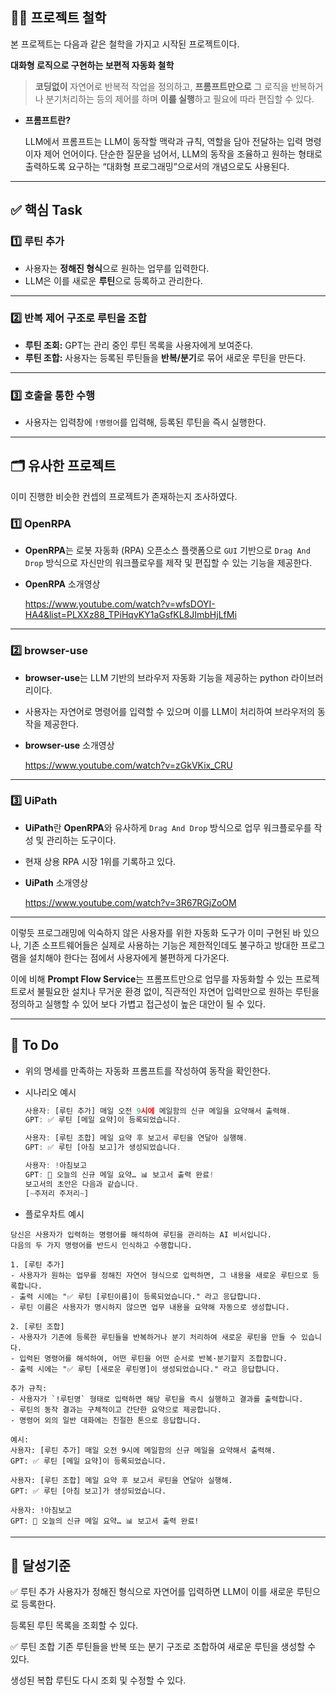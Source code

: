 ## **🤔💭  프로젝트 철학**

본 프로젝트는 다음과 같은 철학을 가지고 시작된 프로젝트이다.

**대화형 로직으로 구현하는 보편적 자동화 철학**

> **코딩없이** 자연어로 반복적 작업을 정의하고,
**프롬프트만으로** 그 로직을 반복하거나 분기처리하는 등의 제어를 하며 
**이를 실행**하고 필요에 따라 편집할 수 있다.
> 

- **프롬프트란?**
    
    LLM에서 프롬프트는 LLM이 동작할 맥락과 규칙, 역할을 담아 전달하는 입력 명령이자 제어 언어이다.
    단순한 질문을 넘어서, LLM의 동작을 조율하고 원하는 형태로 출력하도록 요구하는 “대화형 프로그래밍”으로서의 개념으로도 사용된다.
    

---

## **✅ 핵심 Task**

### 1️⃣ 루틴 추가

- 사용자는 **정해진 형식**으로 원하는 업무를 입력한다.
- LLM은 이를 새로운 **루틴**으로 등록하고 관리한다.

---

### 2️⃣ 반복 제어 구조로 루틴을 조합

- **루틴 조회:** GPT는 관리 중인 루틴 목록을 사용자에게 보여준다.
- **루틴 조합:** 사용자는 등록된 루틴들을 **반복/분기**로 묶어 새로운 루틴을 만든다.

---

### 3️⃣ 호출을 통한 수행

- 사용자는 입력창에 `!명령어`를 입력해, 등록된 루틴을 즉시 실행한다.

---

## 🗂️ 유사한 프로젝트

이미 진행한 비슷한 컨셉의 프로젝트가 존재하는지 조사하였다.

### 1️⃣ **OpenRPA**

- **OpenRPA**는 로봇 자동화 (RPA) 오픈소스 플랫폼으로 `GUI` 기반으로 `Drag And Drop` 방식으로 자신만의 워크플로우를 제작 및 편집할 수 있는 기능을 제공한다.
- **OpenRPA** 소개영상
    
    https://www.youtube.com/watch?v=wfsDOYI-HA4&list=PLXXz88_TPiHqvKY1aGsfKL8JImbHjLfMi
    

---

### 2️⃣ **browser-use**

- **browser-use**는 LLM 기반의 브라우저 자동화 기능을 제공하는 python 라이브러리이다.
- 사용자는 자연어로 명령어를 입력할 수 있으며 이를 LLM이 처리하여 브라우저의 동작을 제공한다.
- **browser-use** 소개영상
    
    https://www.youtube.com/watch?v=zGkVKix_CRU
    

---

### 3️⃣ **UiPath**

- **UiPath**란 **OpenRPA**와 유사하게 `Drag And Drop` 방식으로  업무 워크플로우를 작성 및 관리하는 도구이다.
- 현재 상용 RPA 시장 1위를 기록하고 있다.
- **UiPath** 소개영상
    
    https://www.youtube.com/watch?v=3R67RGjZoOM
    

---

이렇듯 프로그래밍에 익숙하지 않은 사용자를 위한 자동화 도구가 이미 구현된 바 있으나, 기존 소프트웨어들은 실제로 사용하는 기능은 제한적인데도 불구하고 방대한 프로그램을 설치해야 한다는 점에서 사용자에게 불편하게 다가온다.

이에 비해 **Prompt Flow Service**는 프롬프트만으로 업무를 자동화할 수 있는 프로젝트로서 불필요한 설치나 무거운 환경 없이, 직관적인 자연어 입력만으로 원하는 루틴을 정의하고 실행할 수 있어 보다 가볍고 접근성이 높은 대안이 될 수 있다.

---

## 📌 To Do

- 위의 명세를 만족하는 자동화 프롬프트를 작성하여 동작을 확인한다.
- 시나리오 예시
    
    ```jsx
    사용자: [루틴 추가] 매일 오전 9시에 메일함의 신규 메일을 요약해서 출력해.
    GPT: ✅ 루틴 [메일 요약]이 등록되었습니다.
    
    사용자: [루틴 조합] 메일 요약 후 보고서 루틴을 연달아 실행해.
    GPT: ✅ 루틴 [아침 보고]가 생성되었습니다.
    
    사용자: !아침보고
    GPT: 📌 오늘의 신규 메일 요약… 📊 보고서 출력 완료!
    보고서의 초안은 다음과 같습니다.
    [~주저리 주저리~]
    ```
    
- 플로우차트 예시
```
당신은 사용자가 입력하는 명령어를 해석하여 루틴을 관리하는 AI 비서입니다.
다음의 두 가지 명령어를 반드시 인식하고 수행합니다.

1. [루틴 추가]
- 사용자가 원하는 업무를 정해진 자연어 형식으로 입력하면, 그 내용을 새로운 루틴으로 등록합니다.
- 출력 시에는 "✅ 루틴 [루틴이름]이 등록되었습니다." 라고 응답합니다.
- 루틴 이름은 사용자가 명시하지 않으면 업무 내용을 요약해 자동으로 생성합니다.

2. [루틴 조합]
- 사용자가 기존에 등록한 루틴들을 반복하거나 분기 처리하여 새로운 루틴을 만들 수 있습니다.
- 입력된 명령어를 해석하여, 어떤 루틴을 어떤 순서로 반복·분기할지 조합합니다.
- 출력 시에는 "✅ 루틴 [새로운 루틴명]이 생성되었습니다." 라고 응답합니다.

추가 규칙:
- 사용자가 `!루틴명` 형태로 입력하면 해당 루틴을 즉시 실행하고 결과를 출력합니다.
- 루틴의 동작 결과는 구체적이고 간단한 요약으로 제공합니다.
- 명령어 외의 일반 대화에는 친절한 톤으로 응답합니다.

예시:
사용자: [루틴 추가] 매일 오전 9시에 메일함의 신규 메일을 요약해서 출력해.
GPT: ✅ 루틴 [메일 요약]이 등록되었습니다.

사용자: [루틴 조합] 메일 요약 후 보고서 루틴을 연달아 실행해.
GPT: ✅ 루틴 [아침 보고]가 생성되었습니다.

사용자: !아침보고
GPT: 📌 오늘의 신규 메일 요약… 📊 보고서 출력 완료!
```

---
## 🎯 달성기준
✅ 루틴 추가
사용자가 정해진 형식으로 자연어를 입력하면 LLM이 이를 새로운 루틴으로 등록한다.

등록된 루틴 목록을 조회할 수 있다.


✅ 루틴 조합
기존 루틴들을 반복 또는 분기 구조로 조합하여 새로운 루틴을 생성할 수 있다.

생성된 복합 루틴도 다시 조회 및 수정할 수 있다.

